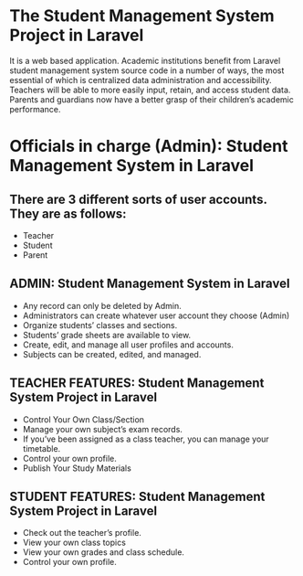 # The Student Management System Project in Laravel 
It is a web based application. Academic institutions benefit from Laravel student management system source code in a number of ways, the most essential of which is centralized data administration and accessibility. Teachers will be able to more easily input, retain, and access student data. Parents and guardians now have a better grasp of their children’s academic performance.

# Officials in charge (Admin): Student Management System in Laravel
## There are 3 different sorts of user accounts. They are as follows:
* Teacher
* Student
* Parent

## ADMIN: Student Management System in Laravel
* Any record can only be deleted by Admin.
* Administrators can create whatever user account they choose (Admin)
* Organize students’ classes and sections.
* Students’ grade sheets are available to view.
* Create, edit, and manage all user profiles and accounts.
* Subjects can be created, edited, and managed.

## TEACHER FEATURES: Student Management System Project in Laravel
* Control Your Own Class/Section
* Manage your own subject’s exam records.
* If you’ve been assigned as a class teacher, you can manage your timetable.
* Control your own profile.
* Publish Your Study Materials

## STUDENT FEATURES: Student Management System Project in Laravel
* Check out the teacher’s profile.
* View your own class topics
* View your own grades and class schedule.
* Control your own profile.
